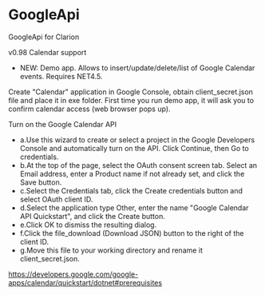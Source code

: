# GoogleApi
GoogleApi for Clarion

v0.98 Calendar support
- NEW: Demo app. Allows to insert/update/delete/list of Google Calendar events. Requires NET4.5.

Create "Calendar" application in Google Console, obtain client_secret.json file and place it in exe folder.
First time you run demo app, it will ask you to confirm calendar access (web browser pops up).


Turn on the Google Calendar API
* a.Use this wizard to create or select a project in the Google Developers Console and automatically turn on the API. Click Continue, then Go to credentials.
* b.At the top of the page, select the OAuth consent screen tab. Select an Email address, enter a Product name if not already set, and click the Save button. 
* c.Select the Credentials tab, click the Create credentials button and select OAuth client ID. 
* d.Select the application type Other, enter the name "Google Calendar API Quickstart", and click the Create button.
* e.Click OK to dismiss the resulting dialog. 
* f.Click the file_download (Download JSON) button to the right of the client ID.
* g.Move this file to your working directory and rename it client_secret.json. 

https://developers.google.com/google-apps/calendar/quickstart/dotnet#prerequisites